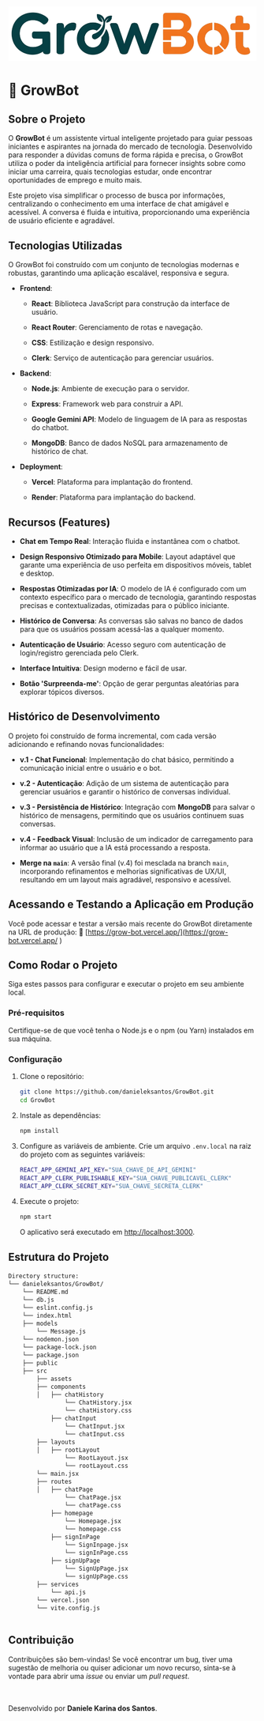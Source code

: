 
![GrowBot Logo](./public/logo.png)
# 🤖 GrowBot

## Sobre o Projeto

O **GrowBot** é um assistente virtual inteligente projetado para guiar pessoas iniciantes e aspirantes na jornada do mercado de tecnologia. Desenvolvido para responder a dúvidas comuns de forma rápida e precisa, o GrowBot utiliza o poder da inteligência artificial para fornecer insights sobre como iniciar uma carreira, quais tecnologias estudar, onde encontrar oportunidades de emprego e muito mais.

Este projeto visa simplificar o processo de busca por informações, centralizando o conhecimento em uma interface de chat amigável e acessível. A conversa é fluida e intuitiva, proporcionando uma experiência de usuário eficiente e agradável.

## Tecnologias Utilizadas

O GrowBot foi construído com um conjunto de tecnologias modernas e robustas, garantindo uma aplicação escalável, responsiva e segura.

-   **Frontend**:
    
    -   **React**: Biblioteca JavaScript para construção da interface de usuário.
        
    -   **React Router**: Gerenciamento de rotas e navegação.
        
    -   **CSS**: Estilização e design responsivo.
        
    -   **Clerk**: Serviço de autenticação para gerenciar usuários.
        
-   **Backend**:
    
    -   **Node.js**: Ambiente de execução para o servidor.
        
    -   **Express**: Framework web para construir a API.
        
    -   **Google Gemini API**: Modelo de linguagem de IA para as respostas do chatbot.
        
    -   **MongoDB**: Banco de dados NoSQL para armazenamento de histórico de chat.
        
-   **Deployment**:
    
    -   **Vercel**: Plataforma para implantação do frontend.
        
    -   **Render**: Plataforma para implantação do backend.
        

## Recursos (Features)

-   **Chat em Tempo Real**: Interação fluida e instantânea com o chatbot.
    
-   **Design Responsivo Otimizado para Mobile**: Layout adaptável que garante uma experiência de uso perfeita em dispositivos móveis, tablet e desktop.
    
-   **Respostas Otimizadas por IA**: O modelo de IA é configurado com um contexto específico para o mercado de tecnologia, garantindo respostas precisas e contextualizadas, otimizadas para o público iniciante.
    
-   **Histórico de Conversa**: As conversas são salvas no banco de dados para que os usuários possam acessá-las a qualquer momento.
    
-   **Autenticação de Usuário**: Acesso seguro com autenticação de login/registro gerenciada pelo Clerk.
    
-   **Interface Intuitiva**: Design moderno e fácil de usar.
    
-   **Botão 'Surpreenda-me'**: Opção de gerar perguntas aleatórias para explorar tópicos diversos.
    

## Histórico de Desenvolvimento

O projeto foi construído de forma incremental, com cada versão adicionando e refinando novas funcionalidades:

-   **v.1 - Chat Funcional**: Implementação do chat básico, permitindo a comunicação inicial entre o usuário e o bot.
    
-   **v.2 - Autenticação**: Adição de um sistema de autenticação para gerenciar usuários e garantir o histórico de conversas individual.
    
-   **v.3 - Persistência de Histórico**: Integração com **MongoDB** para salvar o histórico de mensagens, permitindo que os usuários continuem suas conversas.
    
-   **v.4 - Feedback Visual**: Inclusão de um indicador de carregamento para informar ao usuário que a IA está processando a resposta.
    
-   **Merge na `main`**: A versão final (v.4) foi mesclada na branch `main`, incorporando refinamentos e melhorias significativas de UX/UI, resultando em um layout mais agradável, responsivo e acessível.

## Acessando e Testando a Aplicação em Produção

Você pode acessar e testar a versão mais recente do GrowBot diretamente na URL de produção:
📎 [https://grow-bot.vercel.app/](https://grow-bot.vercel.app/ )

## Como Rodar o Projeto

Siga estes passos para configurar e executar o projeto em seu ambiente local.

### Pré-requisitos

Certifique-se de que você tenha o Node.js e o npm (ou Yarn) instalados em sua máquina.

### Configuração

1.  Clone o repositório:
    
    ```Bash
    git clone https://github.com/danieleksantos/GrowBot.git
    cd GrowBot
    ```
    
2.  Instale as dependências:
    
    ```Bash
    npm install
    ```
    
3.  Configure as variáveis de ambiente. Crie um arquivo `.env.local` na raiz do projeto com as seguintes variáveis:
    
    ```Bash
    REACT_APP_GEMINI_API_KEY="SUA_CHAVE_DE_API_GEMINI"
    REACT_APP_CLERK_PUBLISHABLE_KEY="SUA_CHAVE_PUBLICAVEL_CLERK"
    REACT_APP_CLERK_SECRET_KEY="SUA_CHAVE_SECRETA_CLERK"
    ```
    
4.  Execute o projeto:
    ```Bash
    npm start
    ```
    
    O aplicativo será executado em [http://localhost:3000](https://www.google.com/search?q=http://localhost:3000 "null").
    

## Estrutura do Projeto

```
Directory structure:
└── danieleksantos/GrowBot/
	└── README.md
	└── db.js
	└── eslint.config.js
	└── index.html
	├── models
		└── Message.js
	└── nodemon.json
	└── package-lock.json
	└── package.json
	├── public
	├── src
		├── assets
		├── components
		│   ├── chatHistory
			    └── ChatHistory.jsx
			    └── chatHistory.css
		    ├── chatInput
			    └── ChatInput.jsx
			    └── chatInput.css
		├── layouts
		│   ├── rootLayout
			    └── RootLayout.jsx
			    └── rootLayout.css
		└── main.jsx
		├── routes
		│   ├── chatPage
			    └── ChatPage.jsx
			    └── chatPage.css
		    ├── homepage
			    └── Homepage.jsx
			    └── homepage.css
		    ├── signInPage
			    └── SignInpage.jsx
			    └── signInPage.css
		    ├── signUpPage
			    └── SignUpPage.jsx
			    └── signUpPage.css
		├── services
		    └── api.js
		└── vercel.json
		└── vite.config.js


```

## Contribuição

Contribuições são bem-vindas! Se você encontrar um bug, tiver uma sugestão de melhoria ou quiser adicionar um novo recurso, sinta-se à vontade para abrir uma _issue_ ou enviar um _pull request_.
<br>
<br>
<br>


Desenvolvido por **Daniele Karina dos Santos**.
